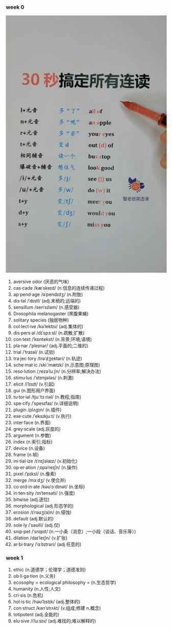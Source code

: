 ### week 0 
![](pronounce.png)
1. aversive odor               (厌恶的气味)
2. cas·cade       /kæˈskeɪd/     (n.信息的连续传递过程)
3. ap·pend·age     /əˈpendɪdʒ/   (n.附肢)
4. dis·tal    /ˈdɪstl/            (adj.末梢的;远端的)
5. sensillum      /senˈsɪləm/       (n.感受器)
6. Drosophila melanogaster     (黑腹果蝇)
7. solitary species            (独居物种)
8. col·lect·ive     /kəˈlektɪv/     (adj.集体的)
9. dis·pers·al     /dɪˈspɜːsl/       (n.疏散;扩散)
10. con·text        /ˈkɒntekst/     (n.背景;环境;语境)
11. pla·nar    /ˈpleɪnər/        (adj.平面的;二维的)
12. trial     /ˈtraɪəl/              (n.试验)
13. tra·jec·tory         /trəˈdʒektəri/         (n.轨迹)
14. sche·mat·ic        /skiːˈmætɪk/       (n.示意图;原理图)
15. reso·lution      /ˌrezəˈluːʃn/    (n.分辨率;解决办法)
16. stimu·lus        /ˈstɪmjələs/            (n.刺激)
17. elicit        /iˈlɪsɪt/         (v.引起)
18. gui                 (n.图形用户界面)
19. tu·tor·ial      /tjuːˈtɔːriəl/  (n.教程;指南)
20. spe·cify       /ˈspesɪfaɪ/      (v.详细说明)
21. plugin      /plʌgɪn/        (n.插件)
22. exe·cute    /ˈeksɪkjuːt/    (v.执行)
23. inter·face          (n.界面)
24. grey·scale          (adj.灰度的)
25. argument            (n.参数)
26. index               (n.索引;指标)
27. device              (n.设备)
28. frame               (n.帧)
29. ini·tial·ize     /ɪˈnɪʃəlaɪz/   (v.初始化) 
30. op·er·ation     /ˌɒpəˈreɪʃn/    (n.操作)
31. pixel    /ˈpɪksl/       (n.像素)
32. merge    /mɜːdʒ/        (v.使合并)
33. co·ord·in·ate /kəʊˈɔːdɪnət/     (n.坐标)
34. in·ten·sity    /ɪnˈtensəti/     (n.强度)
35. bitwise                 (adj.逐位)
36. morphological           (adj.形态学的)
37. erosion /ɪˈrəʊʒ(ə)n/    (n.侵蚀)
38. default         (adj.默认的)
39. sole·ly    /ˈsəʊlli/    (adj.仅)
40. snip·pet    /ˈsnɪpɪt/   (n.一小条（消息）;一小段（谈话、音乐等）)
41. dilation   /daɪˈleɪʃn/     (v.扩张)
42. ar·bi·trary    /ˈɑːbɪtrəri/     (adj.任意的)
### week 1
1. ethic           (n.道德学；伦理学；道德准则)
2. ob·li·ga·tion       (n.义务)
3. ecosophy = ecological philosophy = (n.生态哲学)
4. humanity        (n.人性;人文)
5. cri·sis         (n.危机)
6. hol·is·tic    /həʊˈlɪstɪk/    (adj.整体的)
7. con·struct  /kənˈstrʌkt/    (v.组成;修建  n.概念)
8. totipotent              (adj.全能的)
9. elu·sive    /iˈluːsɪv/  (adj.难找的;难以解释的)
